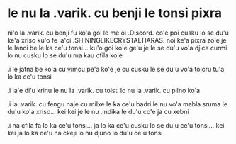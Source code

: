 # le nu la .varik. cu benji le tonsi pixra
ni'o la .varik. cu benji fu ko'a goi le me'oi .Discord. co'e poi cusku lo se du'u ke'a xriso ku'o fe la'oi .SHININGLIKECRYSTALTIARAS. noi ke'a pixra zo'e je le lanci be le ka ce'u tonsi... ku'o goi ko'e ge'u je le se du'u vo'a djica curmi lo nu cusku lo se du'u ma kau cfila ko'e

.i le jatna be ko'a cu vimcu pe'a ko'e je cu cusku le se du'u vo'a tolcru tu'a lo ka ce'u tonsi

.i la'e di'u krinu le nu la .varik. cu tolsti lo nu la .varik. cu pilno ko'a

.i la .varik. cu fengu naje cu milxe le ka ce'u badri le nu vo'a mabla sruma le du'u ko'a xriso... kei kei je le nu .indika le du'u co'e ja cu xebni

.i na cfila fa lo ka ce'u tonsi... ja lo ka ce'u cusku lo se du'u ce'u tonsi... kei kei ja lo ka ce'u na ckeji lo nu djuno lo du'u ce'u tonsi
